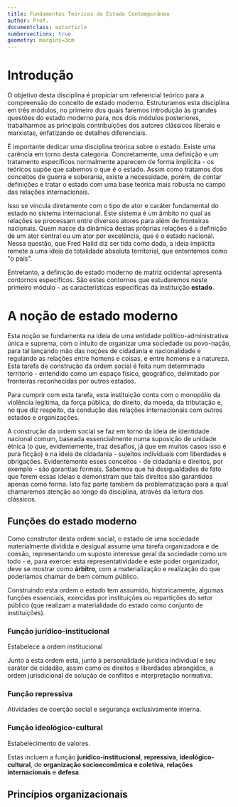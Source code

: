 ```yaml
---
title: Fundamentos Teóricos do Estado Contemporâneo
author: Prof. 
documentclass: extarticle
numbersections: true
geometry: margins=3cm
---
```


# Introdução

O objetivo desta disciplina é propiciar um referencial teórico para a compreensão do conceito de estado moderno. Estruturamos esta disciplina em três módulos, no primeiro dos quais faremos introdução às grandes questões do estado moderno para, nos dois módulos posteriores, trabalharmos as principais contribuições dos autores clássicos liberais e marxistas, enfatizando os detalhes diferenciais. 

É importante dedicar uma disciplina teórica sobre o estado. Existe uma carência em torno desta categoria. Concretamente, uma definição e um tratamento específicos normalmente aparecem de forma implícita - os teóricos supõe que sabemos o que é o estado. Assim como tratamos dos conceitos de guerra e soberania, existe a necessidade, porém, de contar definições e tratar o estado com uma base teórica mais robusta no campo das relações internacionais.

Isso se vincula diretamente com o tipo de ator e caráter fundamental do estado no sistema internacional. Este sistema é um âmbito no qual as relações se processam entre diversos atores para além de fronteiras nacionais. Quem nasce da dinâmica destas próprias relações é a definição de um ator central ou um ator por excelência, que é o estado nacional. Nessa questão, que Fred Halid diz ser tida como dada, a ideia implícita remete a uma ideia de totalidade absoluta territorial, que ententemos como "o país". 

Entretanto, a definição de estado moderno de matriz ocidental apresenta contornos específicos. São estes contornos que estudaremos neste primeiro módulo - as características específicas da instituição **estado**.

# A noção de estado moderno

Esta noção se fundamenta na ideia de uma entidade político-administrativa única e suprema, com o intuito de organizar uma sociedade ou povo-nação, para tal lançando mão das noções de cidadania e nacionalidade e regulando as relações entre homens e coisas, e entre homens e a natureza. Esta tarefa de construção da ordem social é feita num determinado território - entendido como um espaço físico, geográfico, delimitado por fronteiras reconhecidas por outros estados.

Para cumprir com esta tarefa, esta instituição conta com o monopólio da violência legítima, da força pública, do direito, da moeda, da tributação e, no que diz respeito, da condução das relações internacionais com outros estados e organizações.

A construção da ordem social se faz em torno da ideia de identidade nacional comum, baseada essencialmente numa suposição de unidade étnica (o que, evidentemente, traz desafios, já que em muitos casos isso é pura ficção) e na ideia de cidadania - sujeitos individuais com liberdades e obrigações. Evidentemente esses conceitos - de cidadania e direitos, por exemplo - são garantias formais. Sabemos que há desigualdades de fato que ferem essas ideias e demonstram que tais direitos são garantidos apenas como forma. Isto faz parte também da problematização para a qual chamaremos atenção ao longo da disciplina, através da leitura dos clássicos.

## Funções do estado moderno

Como construtor desta ordem social, o estado de uma sociedade materialmente dividida e desigual assume uma tarefa organizadora e de coesão, representando um suposto interesse geral da sociedade como um todo - e, para exercer esta representatividade e este poder organizador, deve se mostrar como **árbitro**, com a materialização e realização do que poderíamos chamar de bem comum público.

Construindo esta ordem o estado tem assumido, historicamente, algumas funções essenciais, exercidas por instituições ou repartições do setor público (que realizam a materialidade do estado como conjunto de instituições).

### Função jurídico-institucional

Estabelece a ordem institucional 

Junto a esta ordem está, junto à personalidade jurídica individual e seu caráter de cidadão, assim como os direitos e liberdades abrangidos, a ordem jurisdicional de solução de conflitos e interpretação normativa.

### Função repressiva

Atividades de coerção social e segurança exclusivamente interna.

### Função ideológico-cultural

Estabelecimento de valores.

Estas incluem a função **jurídico-institucional**, **repressiva**, **ideológico-cultural**, de **organização socioeconômica e coletiva**, **relações internacionais** e **defesa**.

## Princípios organizacionais